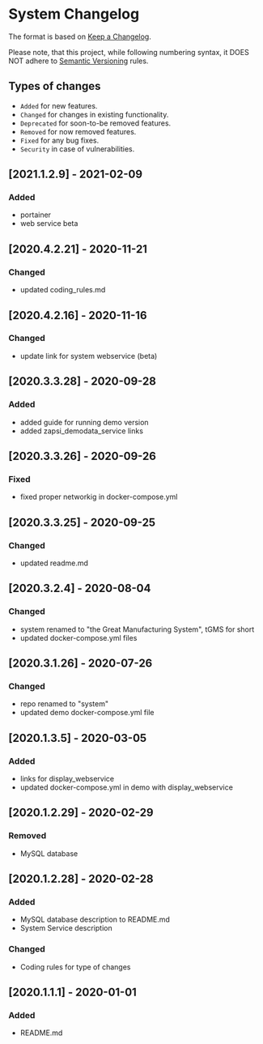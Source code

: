 # System Changelog

The format is based on [Keep a Changelog](http://keepachangelog.com/en/1.0.0/).

Please note, that this project, while following numbering syntax, it DOES NOT
adhere to [Semantic Versioning](http://semver.org/spec/v2.0.0.html) rules.

## Types of changes

* ```Added``` for new features.
* ```Changed``` for changes in existing functionality.
* ```Deprecated``` for soon-to-be removed features.
* ```Removed``` for now removed features.
* ```Fixed``` for any bug fixes.
* ```Security``` in case of vulnerabilities.

## [2021.1.2.9] - 2021-02-09

### Added
- portainer
- web service beta

## [2020.4.2.21] - 2020-11-21

### Changed
- updated coding_rules.md

## [2020.4.2.16] - 2020-11-16

### Changed
- update link for system webservice (beta)

## [2020.3.3.28] - 2020-09-28

### Added
- added guide for running demo version
- added zapsi_demodata_service links

## [2020.3.3.26] - 2020-09-26

### Fixed
- fixed proper networkig in docker-compose.yml

## [2020.3.3.25] - 2020-09-25

### Changed
- updated readme.md

## [2020.3.2.4] - 2020-08-04

### Changed
- system renamed to "the Great Manufacturing System", tGMS for short
- updated docker-compose.yml files

## [2020.3.1.26] - 2020-07-26

### Changed
- repo renamed to "system"
- updated demo docker-compose.yml file 


## [2020.1.3.5] - 2020-03-05

### Added
- links for display_webservice
- updated docker-compose.yml in demo with display_webservice


## [2020.1.2.29] - 2020-02-29

### Removed
- MySQL database


## [2020.1.2.28] - 2020-02-28

### Added
- MySQL database description to README.md
- System Service description

### Changed
- Coding rules for type of changes


## [2020.1.1.1] - 2020-01-01

### Added
- README.md